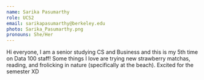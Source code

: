```yaml
---
name: Sarika Pasumarthy
role: UCS2
email: sarikapasumarthy@berkeley.edu
photo: Sarika_Pasumarthy.png
pronouns: She/Her
---
```

Hi everyone, I am a senior studying CS and Business and this is my 5th time on Data 100 staff! Some things I love are trying new strawberry matchas, reading, and frolicking in nature (specifically at the beach). Excited for the semester XD